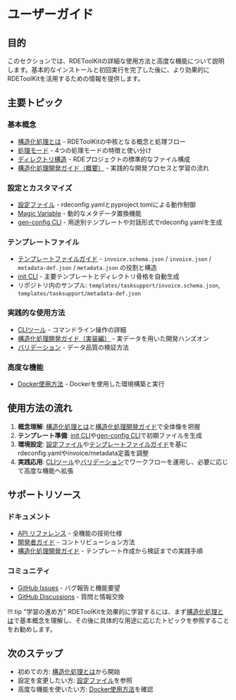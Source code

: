 # ユーザーガイド

## 目的

このセクションでは、RDEToolKitの詳細な使用方法と高度な機能について説明します。基本的なインストールと初回実行を完了した後に、より効果的にRDEToolKitを活用するための情報を提供します。

## 主要トピック

### 基本概念

- [構造化処理とは](structured-processing.ja.md) - RDEToolKitの中核となる概念と処理フロー
- [処理モード](config.ja.md#処理モード) - 4つの処理モードの特徴と使い分け
- [ディレクトリ構造](structured-processing.ja.md#ディレクトリ構造) - RDEプロジェクトの標準的なファイル構成
- [構造化処理開発ガイド（概要）](../usage/structured_process/development_guide.ja.md#rde構造化処理の開発プロセス) - 実践的な開発プロセスと学習の流れ

### 設定とカスタマイズ

- [設定ファイル](config.ja.md) - rdeconfig.yamlとpyproject.tomlによる動作制御
- [Magic Variable](config.ja.md#magic-variable機能) - 動的なメタデータ置換機能
- [gen-config CLI](../usage/cli.ja.md#gen-config-rdeconfigyamlテンプレートの生成) - 用途別テンプレートや対話形式でrdeconfig.yamlを生成

### テンプレートファイル

- [テンプレートファイルガイド](../usage/metadata_definition_file.ja.md) - `invoice.schema.json` / `invoice.json` / `metadata-def.json` / `metadata.json` の役割と構造
- [init CLI](../usage/cli.ja.md#init-スタートアッププロジェクトの作成) - 主要テンプレートとディレクトリ骨格を自動生成
- リポジトリ内のサンプル: `templates/tasksupport/invoice.schema.json`, `templates/tasksupport/metadata-def.json`

### 実践的な使用方法

- [CLIツール](../usage/cli.ja.md) - コマンドライン操作の詳細
- [構造化処理開発ガイド（実装編）](../usage/structured_process/development_guide.ja.md) - 実データを用いた開発ハンズオン
- [バリデーション](../usage/validation.ja.md) - データ品質の検証方法

### 高度な機能

- [Docker使用方法](../usage/docker.ja.md) - Dockerを使用した環境構築と実行

## 使用方法の流れ

1. **概念理解**: [構造化処理とは](structured-processing.ja.md)と[構造化処理開発ガイド](../usage/structured_process/development_guide.ja.md)で全体像を把握
2. **テンプレート準備**: [init CLI](../usage/cli.ja.md#init-スタートアッププロジェクトの作成)や[gen-config CLI](../usage/cli.ja.md#gen-config-rdeconfigyamlテンプレートの生成)で初期ファイルを生成
3. **環境設定**: [設定ファイル](config.ja.md)や[テンプレートファイルガイド](../usage/metadata_definition_file.ja.md)を基にrdeconfig.yamlやinvoice/metadata定義を調整
4. **実践応用**: [CLIツール](../usage/cli.ja.md)や[バリデーション](../usage/validation.ja.md)でワークフローを運用し、必要に応じて高度な機能へ拡張

## サポートリソース

### ドキュメント

- [API リファレンス](../api/index.ja.md) - 全機能の技術仕様
- [開発者ガイド](../development/index.ja.md) - コントリビューション方法
- [構造化処理開発ガイド](../usage/structured_process/development_guide.ja.md) - テンプレート作成から検証までの実践手順

### コミュニティ

- [GitHub Issues](https://github.com/nims-mdpf/rdetoolkit/issues) - バグ報告と機能要望
- [GitHub Discussions](https://github.com/nims-mdpf/rdetoolkit/discussions) - 質問と情報交換

!!! tip "学習の進め方"
    RDEToolKitを効果的に学習するには、まず[構造化処理とは](structured-processing.ja.md)で基本概念を理解し、その後に具体的な用途に応じたトピックを参照することをお勧めします。

## 次のステップ

- 初めての方: [構造化処理とは](structured-processing.ja.md)から開始
- 設定を変更したい方: [設定ファイル](config.ja.md)を参照
- 高度な機能を使いたい方: [Docker使用方法](../usage/docker.ja.md)を確認

